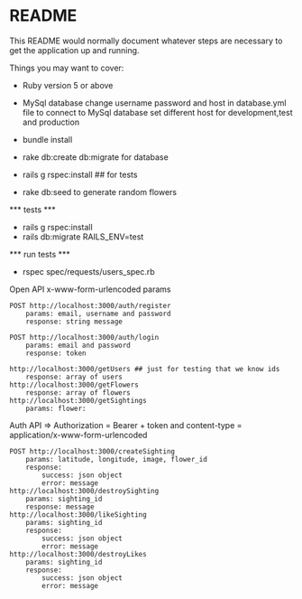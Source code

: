# README

This README would normally document whatever steps are necessary to get the
application up and running.

Things you may want to cover:

* Ruby version 5 or above

* MySql database
change username password and host in database.yml file to connect to MySql database
set different host for development,test and production 

* bundle install
* rake db:create db:migrate for database
* rails g rspec:install ## for tests
* rake db:seed to generate random flowers

*** tests ***
* rails g rspec:install
* rails db:migrate RAILS_ENV=test

*** run tests ***
* rspec spec/requests/users_spec.rb

Open API x-www-form-urlencoded params

    POST http://localhost:3000/auth/register
        params: email, username and password
        response: string message

    POST http://localhost:3000/auth/login
        params: email and password
        response: token

    http://localhost:3000/getUsers ## just for testing that we know ids
        response: array of users
    http://localhost:3000/getFlowers
        response: array of flowers
    http://localhost:3000/getSightings
        params: flower:

Auth API => Authorization = Bearer + token and content-type = application/x-www-form-urlencoded

    POST http://localhost:3000/createSighting
        params: latitude, longitude, image, flower_id
        response:
            success: json object
            error: message
    http://localhost:3000/destroySighting
        params: sighting_id
        response: message
    http://localhost:3000/likeSighting
        params: sighting_id
        response:
            success: json object
            error: message
    http://localhost:3000/destroyLikes
        params: sighting_id
        response:
            success: json object
            error: message
